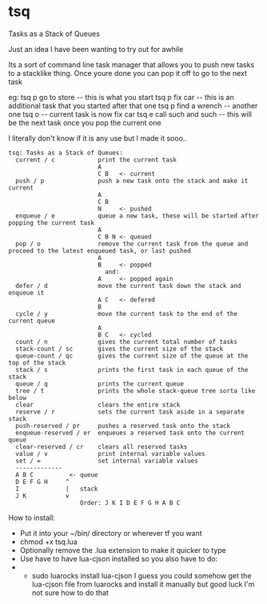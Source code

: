 # tsq
Tasks as a Stack of Queues

Just an idea I have been wanting to try out for awhile

Its a sort of command line task manager that allows you to push new tasks to a stacklike thing. Once youre done you can pop it off to go to the next task

eg:
  tsq p go to store -- this is what you start
  tsq p fix car -- this is an additional task that you started after that one
  tsq p find a wrench -- another one
  tsq o  -- current task is now fix car
  tsq e call such and such -- this will be the next task once you pop the current one

I literally don't know if it is any use but I made it sooo..

```
tsq: Tasks as a Stack of Queues:
  current / c            print the current task
                         A
                         C B   <- current
  push / p               push a new task onto the stack and make it current
                         A
                         C B
                         N     <- pushed
  enqueue / e            queue a new task, these will be started after popping the current task
                         A
                         C B N <- queued
  pop / o                remove the current task from the queue and proceed to the latest enqueued task, or last pushed
                         A     
                         B     <- popped
                           and:
                         A     <- popped again
  defer / d              move the current task down the stack and enqueue it
                         A C   <- defered
                         B
  cycle / y              move the current task to the end of the current queue
                         A
                         B C   <- cycled
  count / n              gives the current total number of tasks
  stack-count / sc       gives the current size of the stack
  queue-count / qc       gives the current size of the queue at the top of the stack
  stack / s              prints the first task in each queue of the stack
  queue / q              prints the current queue
  tree / t               prints the whole stack-queue tree sorta like below
  clear                  clears the entire stack
  reserve / r            sets the current task aside in a separate stack
  push-reserved / pr     pushes a reserved task onto the stack
  enqueue-reserved / er  enqueues a reserved task onto the current queue
  clear-reserved / cr    clears all reserved tasks
  value / v              print internal variable values
  set / =                set internal variable values
  -------------
  A B C          <- queue
  D E F G H     ^
  I             |   stack
  J K           v
                    Order: J K I D E F G H A B C
```

How to install:
* Put it into your ~/bin/ directory or wherever tf you want
* chmod +x tsq.lua
* Optionally remove the .lua extension to make it quicker to type
* Use have to have lua-cjson installed so you also have to do:
* * sudo luarocks install lua-cjson
I guess you could somehow get the lua-cjson file from luarocks and install it manually but good luck I'm not sure how to do that
